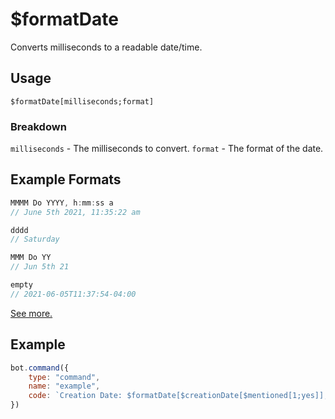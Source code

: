 # $formatDate
Converts milliseconds to a readable date/time.

## Usage
```
$formatDate[milliseconds;format]
```

### Breakdown
`milliseconds` - The milliseconds to convert.
`format` - The format of the date. 

## Example Formats
```js
MMMM Do YYYY, h:mm:ss a
// June 5th 2021, 11:35:22 am
```
```js
dddd
// Saturday
```
```js
MMM Do YY
// Jun 5th 21
```
```js
empty
// 2021-06-05T11:37:54-04:00
```
[See more.](https://momentjs.com/)

## Example
```js
bot.command({
    type: "command",
    name: "example",
    code: `Creation Date: $formatDate[$creationDate[$mentioned[1;yes]];MMMM Do YYYY, h:mm:ss a]`
})
```
